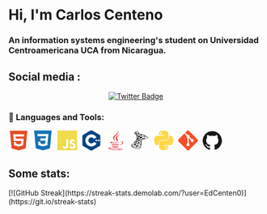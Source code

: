 <h1>Hi, I'm Carlos Centeno</h1>

<h3>
An information systems engineering's student on Universidad Centroamericana UCA from Nicaragua.
</h3>

<h2>
Social media :
</h2>


<div id="badges" align="center">
<a href="https://twitter.com/CarlosSuspect" target="">
<img src ="https://img.shields.io/twitter/follow/CarlosSuspect?label=Follow%20me%20on%20%40CarlosSuspect&logo=twitter&style=for-the-badge" alt="Twitter Badge" />
</a>
</div>
<div align="left">
    <h3>🔨 Languages and Tools:</h3>
    <div>
        <img src="https://github.com/devicons/devicon/blob/master/icons/html5/html5-plain.svg" title="HTML5" alt="HTML" width="40" height="40"/>&nbsp;
        <img src="https://github.com/devicons/devicon/blob/master/icons/css3/css3-plain.svg"  title="CSS3" alt="CSS" width="40" height="40"/>&nbsp;
        <img src="https://github.com/devicons/devicon/blob/master/icons/javascript/javascript-plain.svg" title="JavaScript" alt="JavaScript" width="40" height="40"/>&nbsp;
        <img src="https://github.com/devicons/devicon/blob/master/icons/cplusplus/cplusplus-plain.svg" title="CPP" alt="CPP" width="40" height="40"/>&nbsp;
        <img src="https://github.com/devicons/devicon/blob/master/icons/java/java-plain.svg" title="Java" alt="Java" width="40" height="40"/>&nbsp;
        <img src="https://github.com/devicons/devicon/blob/master/icons/microsoftsqlserver/microsoftsqlserver-plain.svg" title="SQLServer" alt="SQLServer" width="40" height="40"/>&nbsp;
        <img src="https://github.com/devicons/devicon/blob/master/icons/python/python-plain.svg" title="Python" alt="Python" width="40" height="40"/>&nbsp;
        <img src="https://github.com/devicons/devicon/blob/master/icons/git/git-plain.svg" title="Git"  alt="Git" width="40" height="40"/>&nbsp;
        <img src="https://github.com/devicons/devicon/blob/master/icons/github/github-original.svg" title="Github" **alt="Github" width="40" height="40"/>
      </div>
</div>

<h2>Some stats:</h2>
[![GitHub Streak](https://streak-stats.demolab.com/?user=EdCenten0)](https://git.io/streak-stats)
